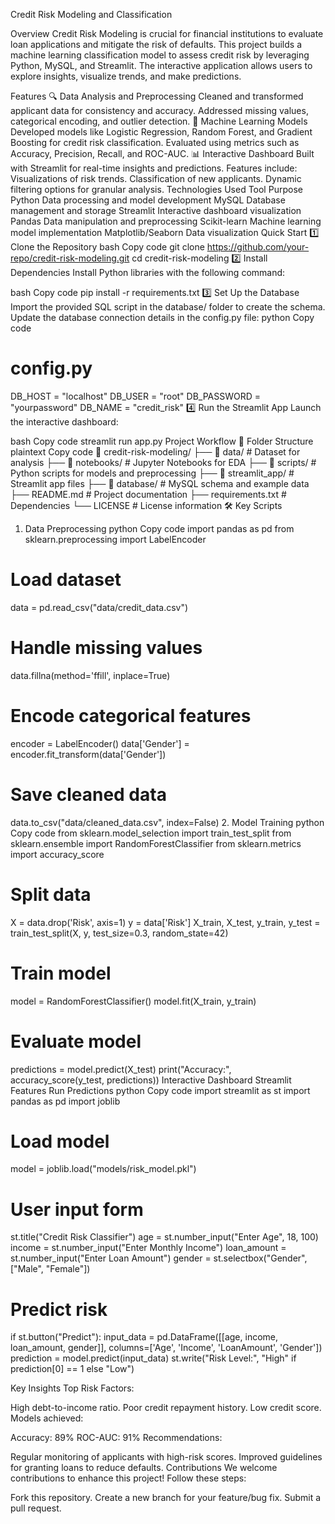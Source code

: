 Credit Risk Modeling and Classification

Overview
Credit Risk Modeling is crucial for financial institutions to evaluate loan applications and mitigate the risk of defaults. This project builds a machine learning classification model to assess credit risk by leveraging Python, MySQL, and Streamlit. The interactive application allows users to explore insights, visualize trends, and make predictions.

Features
🔍 Data Analysis and Preprocessing
Cleaned and transformed applicant data for consistency and accuracy.
Addressed missing values, categorical encoding, and outlier detection.
🤖 Machine Learning Models
Developed models like Logistic Regression, Random Forest, and Gradient Boosting for credit risk classification.
Evaluated using metrics such as Accuracy, Precision, Recall, and ROC-AUC.
📊 Interactive Dashboard
Built with Streamlit for real-time insights and predictions.
Features include:
Visualizations of risk trends.
Classification of new applicants.
Dynamic filtering options for granular analysis.
Technologies Used
Tool	Purpose
Python	Data processing and model development
MySQL	Database management and storage
Streamlit	Interactive dashboard visualization
Pandas	Data manipulation and preprocessing
Scikit-learn	Machine learning model implementation
Matplotlib/Seaborn	Data visualization
Quick Start
1️⃣ Clone the Repository
bash
Copy code
git clone https://github.com/your-repo/credit-risk-modeling.git
cd credit-risk-modeling
2️⃣ Install Dependencies
Install Python libraries with the following command:

bash
Copy code
pip install -r requirements.txt
3️⃣ Set Up the Database
Import the provided SQL script in the database/ folder to create the schema.
Update the database connection details in the config.py file:
python
Copy code
# config.py
DB_HOST = "localhost"
DB_USER = "root"
DB_PASSWORD = "yourpassword"
DB_NAME = "credit_risk"
4️⃣ Run the Streamlit App
Launch the interactive dashboard:

bash
Copy code
streamlit run app.py
Project Workflow
📂 Folder Structure
plaintext
Copy code
📂 credit-risk-modeling/
├── 📂 data/                # Dataset for analysis
├── 📂 notebooks/           # Jupyter Notebooks for EDA
├── 📂 scripts/             # Python scripts for models and preprocessing
├── 📂 streamlit_app/       # Streamlit app files
├── 📂 database/            # MySQL schema and example data
├── README.md               # Project documentation
├── requirements.txt        # Dependencies
└── LICENSE                 # License information
🛠️ Key Scripts
1. Data Preprocessing
python
Copy code
import pandas as pd
from sklearn.preprocessing import LabelEncoder

# Load dataset
data = pd.read_csv("data/credit_data.csv")

# Handle missing values
data.fillna(method='ffill', inplace=True)

# Encode categorical features
encoder = LabelEncoder()
data['Gender'] = encoder.fit_transform(data['Gender'])

# Save cleaned data
data.to_csv("data/cleaned_data.csv", index=False)
2. Model Training
python
Copy code
from sklearn.model_selection import train_test_split
from sklearn.ensemble import RandomForestClassifier
from sklearn.metrics import accuracy_score

# Split data
X = data.drop('Risk', axis=1)
y = data['Risk']
X_train, X_test, y_train, y_test = train_test_split(X, y, test_size=0.3, random_state=42)

# Train model
model = RandomForestClassifier()
model.fit(X_train, y_train)

# Evaluate model
predictions = model.predict(X_test)
print("Accuracy:", accuracy_score(y_test, predictions))
Interactive Dashboard
Streamlit Features
Run Predictions
python
Copy code
import streamlit as st
import pandas as pd
import joblib

# Load model
model = joblib.load("models/risk_model.pkl")

# User input form
st.title("Credit Risk Classifier")
age = st.number_input("Enter Age", 18, 100)
income = st.number_input("Enter Monthly Income")
loan_amount = st.number_input("Enter Loan Amount")
gender = st.selectbox("Gender", ["Male", "Female"])

# Predict risk
if st.button("Predict"):
    input_data = pd.DataFrame([[age, income, loan_amount, gender]], columns=['Age', 'Income', 'LoanAmount', 'Gender'])
    prediction = model.predict(input_data)
    st.write("Risk Level:", "High" if prediction[0] == 1 else "Low")

Key Insights
Top Risk Factors:

High debt-to-income ratio.
Poor credit repayment history.
Low credit score.
Models achieved:

Accuracy: 89%
ROC-AUC: 91%
Recommendations:

Regular monitoring of applicants with high-risk scores.
Improved guidelines for granting loans to reduce defaults.
Contributions
We welcome contributions to enhance this project! Follow these steps:

Fork this repository.
Create a new branch for your feature/bug fix.
Submit a pull request.
